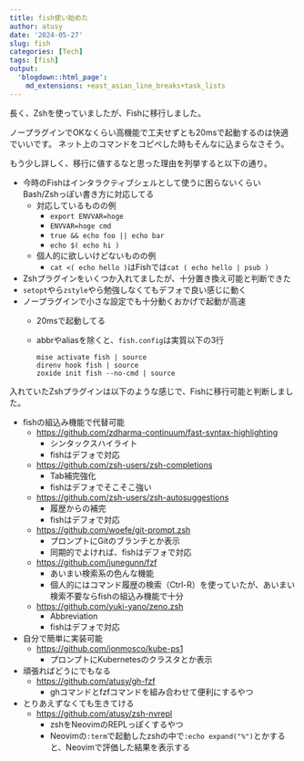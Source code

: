 ```yaml
---
title: fish使い始めた
author: atusy
date: '2024-05-27'
slug: fish
categories: [Tech]
tags: [fish]
output:
  'blogdown::html_page':
    md_extensions: +east_asian_line_breaks+task_lists
---
```



長く、Zshを使っていましたが、Fishに移行しました。

ノープラグインでOKなくらい高機能で工夫せずとも20msで起動するのは快適でいいです。
ネット上のコマンドをコピペした時もそんなに込まらなさそう。

もう少し詳しく、移行に値するなと思った理由を列挙すると以下の通り。

-   今時のFishはインタラクティブシェルとして使うに困らないくらいBash/Zshっぽい書き方に対応してる
    -   対応しているものの例
        -   `export ENVVAR=hoge`
        -   `ENVVAR=hoge cmd`
        -   `true && echo foo || echo bar`
        -   `echo $( echo hi )`
    -   個人的に欲しいけどないものの例
        -   `cat <( echo hello )`はFishでは`cat ( echo hello | psub )`
-   Zshプラグインをいくつか入れてましたが、十分置き換え可能と判断できた
-   `setopt`やら`zstyle`やら勉強しなくてもデフォで良い感じに動く
-   ノープラグインで小さな設定でも十分動くおかげで起動が高速
    -   20msで起動してる

    -   abbrやaliasを除くと、`fish.config`は実質以下の3行

        ``` fish
        mise activate fish | source
        direnv hook fish | source
        zoxide init fish --no-cmd | source
        ```

入れていたZshプラグインは以下のような感じで、Fishに移行可能と判断しました。

-   fishの組込み機能で代替可能
    -   <https://github.com/zdharma-continuum/fast-syntax-highlighting>
        -   シンタックスハイライト
        -   fishはデフォで対応
    -   <https://github.com/zsh-users/zsh-completions>
        -   Tab補完強化
        -   fishはデフォでそこそこ強い
    -   <https://github.com/zsh-users/zsh-autosuggestions>
        -   履歴からの補完
        -   fishはデフォで対応
    -   <https://github.com/woefe/git-prompt.zsh>
        -   プロンプトにGitのブランチとか表示
        -   同期的でよければ、fishはデフォで対応
    -   <https://github.com/junegunn/fzf>
        -   あいまい検索系の色んな機能
        -   個人的にはコマンド履歴の検索（Ctrl-R）を使っていたが、あいまい検索不要ならfishの組込み機能で十分
    -   <https://github.com/yuki-yano/zeno.zsh>
        -   Abbreviation
        -   fishはデフォで対応
-   自分で簡単に実装可能
    -   <https://github.com/jonmosco/kube-ps1>
        -   プロンプトにKubernetesのクラスタとか表示
-   頑張ればどうにでもなる
    -   <https://github.com/atusy/gh-fzf>
        -   ghコマンドとfzfコマンドを組み合わせて便利にするやつ
-   とりあえずなくても生きてける
    -   <https://github.com/atusy/zsh-nvrepl>
        -   zshをNeovimのREPLっぽくするやつ
        -   Neovimの`:term`で起動したzshの中で`:echo expand("%")`とかすると、Neovimで評価した結果を表示する
